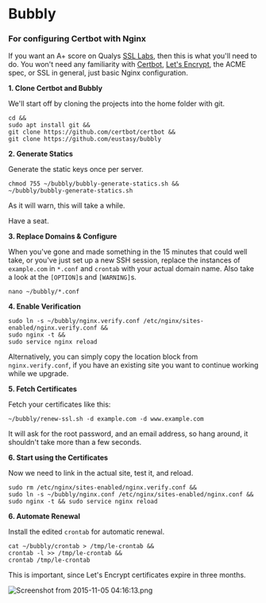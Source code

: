 # Bubbly

### For configuring Certbot with Nginx

If you want an A+ score on Qualys [SSL Labs](https://www.ssllabs.com/ssltest/index.html), then this is what you'll need to do. You won't need any familiarity with [Certbot](https://github.com/certbot/certbot), [Let's Encrypt](https://letsencrypt.org/), the ACME spec, or SSL in general, just basic Nginx configuration.

**1. Clone Certbot and Bubbly**

We'll start off by cloning the projects into the home folder with git.

```
cd &&
sudo apt install git &&
git clone https://github.com/certbot/certbot &&
git clone https://github.com/eustasy/bubbly
```

**2. Generate Statics**

Generate the static keys once per server.

```
chmod 755 ~/bubbly/bubbly-generate-statics.sh &&
~/bubbly/bubbly-generate-statics.sh
```

As it will warn, this will take a while.

Have a seat.

**3. Replace Domains & Configure**

When you've gone and made something in the 15 minutes that could well take, or you've just set up a new SSH session, replace the instances of `example.com` in `*.conf` and `crontab` with your actual domain name. Also take a look at the `[OPTION]`s and `[WARNING]`s.

```
nano ~/bubbly/*.conf
```

**4. Enable Verification**

```
sudo ln -s ~/bubbly/nginx.verify.conf /etc/nginx/sites-enabled/nginx.verify.conf &&
sudo nginx -t &&
sudo service nginx reload
```

Alternatively, you can simply copy the location block from `nginx.verify.conf`, if you have an existing site you want to continue working while we upgrade.

**5. Fetch Certificates**

Fetch your certificates like this:

```
~/bubbly/renew-ssl.sh -d example.com -d www.example.com
```

It will ask for the root password, and an email address, so hang around, it shouldn't take more than a few seconds.

**6. Start using the Certificates**

Now we need to link in the actual site, test it, and reload.

```
sudo rm /etc/nginx/sites-enabled/nginx.verify.conf &&
sudo ln -s ~/bubbly/nginx.conf /etc/nginx/sites-enabled/nginx.conf &&
sudo nginx -t && sudo service nginx reload
```

**6. Automate Renewal**

Install the edited `crontab` for automatic renewal.

```
cat ~/bubbly/crontab > /tmp/le-crontab &&
crontab -l >> /tmp/le-crontab &&
crontab /tmp/le-crontab
```

This is important, since Let's Encrypt certificates expire in three months.

![Screenshot from 2015-11-05 04:16:13.png](https://raw.githubusercontent.com/eustasy/certbot-with-nginx/master/Screenshot%20from%202015-11-05%2004%3A16%3A13.png "Screenshot from 2015-11-05 04:16:13.png")
